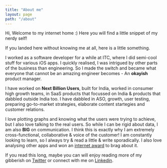 ```yaml
---
title: "About me"
layout: page
path: "/about"
---
```



Hi, Welcome to my internet home :) Here you will find a little snippet of my nerdy self! 

If you landed here without knowing me at all, here is a little something. 

I worked as a software developer for a while at ITC, where I did semi-cool stuff for various iOS apps. I quickly realised, I was intrigued by other parts of the business than engineering. So I made the switch and became what everyone that cannot be an amazing engineer becomes - An **okayish** product manager. 

I have worked on **Next Billion Users**, built for India, worked in consumer high growth teams, in SaaS products that focussed on India & products that dabbled outside India too. I have dabbled in ASO, growth, user testing, preparing go-to-market strategies, elaborate content startegies and customer relations. 

I love plotting graphs and knowing what the users were trying to achieve, but I also love talking to the real users. So while I can be rigid about data, I am also **BIG** on communication. I think this is exactly why I am extremely cross-functional, collaborative & voice of the customer! I am constantly 
looking to learn, so I always try & read a little & write sporadically. I also love analysing other apps and won an [internet award](https://hackernoon.com/product-manager-of-the-year-hacker-noon-awards-2019-or-noonies-cj6z3859)
to brag about it. 

If you read this long, maybe you can will enjoy reading more of my gibberish on [Twitter](https://twitter.com/vindytalks) or connect with me on [Linkedin](https://www.linkedin.com/in/vindhya-c/).